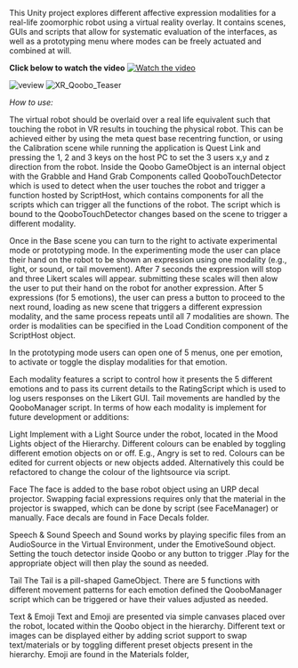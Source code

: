 This Unity project explores different affective expression modalities for a real-life zoomorphic robot using a virtual reality overlay. It contains scenes, GUIs and scripts that allow for systematic evaluation of the interfaces, as well as a prototyping menu where modes can be freely actuated and combined at will.

<b>Click below to watch the video</b>
[![Watch the video](https://img.youtube.com/vi/B5ucAt7Fp0I/maxresdefault.jpg)](https://youtu.be/B5ucAt7Fp0I)

![veview](https://github.com/Torquoal/VR_Zoomorphic_Robot_Expressions/assets/13931139/3998f32d-d9e1-4ece-ade2-247ac8971067)
![XR_Qoobo_Teaser](https://github.com/Torquoal/VR_Zoomorphic_Robot_Expressions/assets/13931139/39d3a211-1612-4383-880a-ec2e4782b247)

*How to use:*

The virtual robot should be overlaid over a real life equivalent such that touching the robot in VR results in touching the physical robot. This can be achieved either by using the meta quest base recentring function, or using the Calibration scene while running the application is Quest Link and pressing the 1, 2 and 3 keys on the host PC to set the 3 users x,y and z direction from the robot. Inside the Qoobo GameObject is an internal object with the Grabble and Hand Grab Components called QooboTouchDetector which is used to detect when the user touches the robot and trigger a function hosted by ScriptHost, which contains components for all the scripts which can trigger all the functions of the robot. The script which is bound to the QooboTouchDetector changes based on the scene to trigger a different modality.

Once in the Base scene you can turn to the right to activate experimental mode or prototyping mode. In the experimenting mode the user can place their hand on the robot to be shown an expression using one modality (e.g., light, or sound, or tail movement). After 7 seconds the expression will stop and three Likert scales will appear. submitting these scales will then alow the user to put their hand on the robot for another expression. After 5 expressions (for 5 emotions), the user can press a button to proceed to the next round, loading as new scene that triggers a different expression modality, and the same process repeats until all 7 modalities are shown. The order is modalities can be specified in the Load Condition component of the ScriptHost object.

In the prototyping mode users can open one of 5 menus, one per emotion, to activate or toggle the display modalities for that emotion.

Each modality features a script to control how it presents the 5 different emotions and to pass its current details to the RatingScript which is used to log users responses on the Likert GUI. Tail movements are handled by the QooboManager script.
In terms of how each modality is implement for future development or additions:

Light
Implement with a Light Source under the robot, located in the Mood Lights object of the Hierarchy. Different colours can be enabled by toggling different emotion objects on or off. E.g., Angry is set to red. Colours can be edited for current objects or new objects added. Alternatively this could be refactored to change the colour of the lightsource via script.

Face
The face is added to the base robot object using an URP decal projector. Swapping facial expressions requires only that the material in the projector is swapped, which can be done by script (see FaceManager) or manually. Face decals  are found in Face Decals folder.

Speech & Sound
Speech and Sound works by playing specific files from an AudioSource in the Virtual Environment, under the EmotiveSound object. Setting the touch detector inside Qoobo or any button to trigger <AudioSource>.Play for the appropriate object will then play the sound as needed.

Tail
The Tail is a pill-shaped GameObject. There are 5 functions with different movement patterns for each emotion defined the QooboManager script which can be triggered or have their values adjusted as needed.

Text & Emoji
Text and Emoji are presented via simple canvases placed over the robot, located within the Qoobo object in the hierarchy. Different text or images can be displayed either by adding scriot support to swap text/materials or by toggling different preset objects present in the hierarchy. Emoji are found in the Materials folder,



